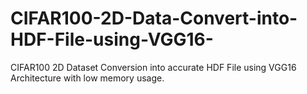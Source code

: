 # CIFAR100-2D-Data-Convert-into-HDF-File-using-VGG16-
CIFAR100 2D Dataset Conversion into accurate HDF File using VGG16 Architecture with low memory usage. 
